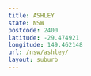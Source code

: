 ```yaml
---
title: ASHLEY
state: NSW
postcode: 2400
latitude: -29.474921
longitude: 149.462148
url: /nsw/ashley/
layout: suburb
---
```

